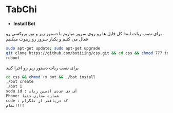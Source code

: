 # TabChi
* **Install Bot**

برای نصب ربات ابتدا کل فایل ها رو روی سرور میاریم با دستور زیر و تور پروکسی رو فعال می کنیم و یکبار سرور رو ریبوت میکنیم
`````sh
sudo apt-get update; sudo apt-get upgrade 
git clone https://github.com/botiiing/css.git && cd css && chmod 777 torinstall.sh && ./torinstall.sh
reboot
`````
برای نصب ربات دستور زیر رو اجرا کنید
`````sh
cd css && chmod +x bot && ./bot install
./bot create
./bot 1
sodu id : آی دی عددی ادمین ربات
Phone: شماره مجازی حتما
code : کد دریافتی از تلگرام
تمام!!!!
`````
